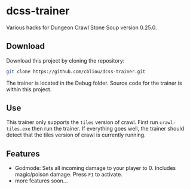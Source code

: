 # dcss-trainer

Various hacks for Dungeon Crawl Stone Soup version 0.25.0.

## Download
Download this project by cloning the repository:

```bash
git clone https://github.com/cbliou/dcss-trainer.git
```

The trainer is located in the Debug folder. Source code for the trainer is within this project.

## Use
This trainer only supports the `tiles` version of crawl. First run `crawl-tiles.exe` then run the trainer. If everything goes well, the trainer should detect that the tiles version of crawl is currently running.

## Features
+ Godmode: Sets all incoming damage to your player to 0. Includes magic/poison damage. Press `F1` to activate.
+ more features soon...
